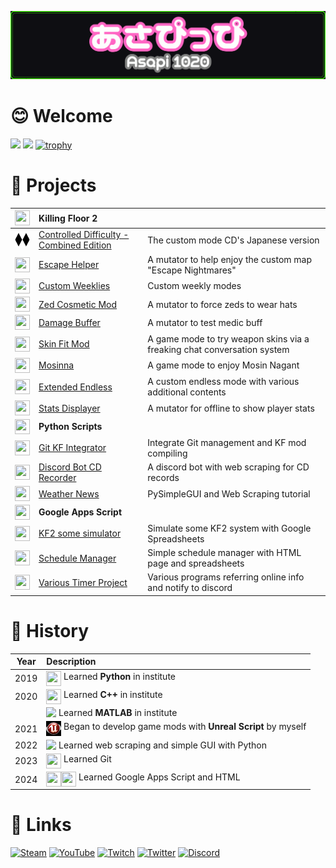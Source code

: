 ![](Asp1020_Simple.png)

# 😊 Welcome
![](https://github-readme-stats.vercel.app/api?username=Asapi1020&hide_border=true&theme=shadow_green&show_icons=true&count_private=true&exclude_repo=DIscordMessage) ![](https://github-readme-stats.vercel.app/api/top-langs/?username=Asapi1020&layout=compact&hide_border=true&exclude_repo=DIscordMessage&theme=shadow_green)
[![trophy](https://github-profile-trophy.vercel.app/?username=Asapi1020&theme=onedark&column=8)](https://github.com/ryo-ma/github-profile-trophy)

# 📂 Projects
|<img src="https://wiki.killingfloor2.com/images/7/7a/KF2_Icon.png" width="24" height="24" align="top">|**Killing Floor 2**||
|-|:-|-|
|<img src="CD.png" width="24" height="24" align="top">|[Controlled Difficulty - Combined Edition](https://github.com/Asapi1020/CD-Combined-Edition)|The custom mode CD's Japanese version|
|<img src="https://simpleicons.org/icons/unrealengine.svg" width="24" height="24" align="top">|[Escape Helper](https://github.com/Asapi1020/Escape-Helper)|A mutator to help enjoy the custom map "Escape Nightmares"|
|<img src="https://simpleicons.org/icons/unrealengine.svg" width="24" height="24" align="top">|[Custom Weeklies](https://github.com/Asapi1020/Custom-Weeklies)|Custom weekly modes|
|<img src="https://simpleicons.org/icons/unrealengine.svg" width="24" height="24" align="top">|[Zed Cosmetic Mod](https://github.com/Asapi1020/ZedCosmeticMut)|A mutator to force zeds to wear hats|
|<img src="https://simpleicons.org/icons/unrealengine.svg" width="24" height="24" align="top">|[Damage Buffer](https://github.com/Asapi1020/DamagBuffer)|A mutator to test medic buff|
|<img src="https://simpleicons.org/icons/unrealengine.svg" width="24" height="24" align="top">|[Skin Fit Mod](https://github.com/Asapi1020/SkinFitMod)|A game mode to try weapon skins via a freaking chat conversation system|
|<img src="https://simpleicons.org/icons/unrealengine.svg" width="24" height="24" align="top">|[Mosinna](https://github.com/Asapi1020/Mosinna)|A game mode to enjoy Mosin Nagant|
|<img src="https://simpleicons.org/icons/unrealengine.svg" width="24" height="24" align="top">|[Extended Endless](https://github.com/Asapi1020/Extended-Endless)|A custom endless mode with various additional contents|
|<img src="https://simpleicons.org/icons/unrealengine.svg" width="24" height="24" align="top">|[Stats Displayer](https://github.com/Asapi1020/StatsDisplayer)|A mutator for offline to show player stats|
|<img src="https://upload.wikimedia.org/wikipedia/commons/thumb/c/c3/Python-logo-notext.svg/1869px-Python-logo-notext.svg.png" width="24" height="24" align="top">|**Python Scripts**||
|<img src="https://simpleicons.org/icons/git.svg" width="24" height="24" align="top">|[Git KF Integrator](https://github.com/Asapi1020/Git-KF-Integrator)|Integrate Git management and KF mod compiling|
|<img src="https://simpleicons.org/icons/discord.svg" width="24" height="24" align="top">|[Discord Bot CD Recorder](https://github.com/Asapi1020/Discord-Bot-CDRecorder)|A discord bot with web scraping for CD records|
|<img src="https://simpleicons.org/icons/python.svg" width="24" height="24" align="top">|[Weather News](https://github.com/Asapi1020/WeatherNews)|PySimpleGUI and Web Scraping tutorial|
|<img src="https://upload.wikimedia.org/wikipedia/commons/thumb/2/2f/Google_Apps_Script.svg/1200px-Google_Apps_Script.svg.png" width="24" height="24" align="top">|**Google Apps Script**||
|<img src="https://simpleicons.org/icons/googleappsscript.svg" width="24" height="24" align="top">|[KF2 some simulator](https://github.com/Asapi1020/KF2-some-simulator)|Simulate some KF2 system with Google Spreadsheets|
|<img src="https://simpleicons.org/icons/googleappsscript.svg" width="24" height="24" align="top">|[Schedule Manager](https://github.com/Asapi1020/Schedule-Manager)|Simple schedule manager with HTML page and spreadsheets|
|<img src="https://simpleicons.org/icons/googleappsscript.svg" width="24" height="24" align="top">|[Various Timer Project](https://github.com/Asapi1020/Various-Timer-Project)|Various programs referring online info and notify to discord|

# 📜 History
|Year|Description|
|-|:-|
|2019|<img src="https://upload.wikimedia.org/wikipedia/commons/thumb/c/c3/Python-logo-notext.svg/1869px-Python-logo-notext.svg.png" width="24" height="24" align="top"> Learned **Python** in institute|
|2020|<img src="https://upload.wikimedia.org/wikipedia/commons/thumb/1/18/ISO_C%2B%2B_Logo.svg/1822px-ISO_C%2B%2B_Logo.svg.png" width="24" height="24" align="top"> Learned **C++** in institute|
||<img src="https://upload.wikimedia.org/wikipedia/commons/thumb/2/21/Matlab_Logo.png/1200px-Matlab_Logo.png" height="24" align="top"> Learned **MATLAB** in institute|
|2021|<img src="UE3.png" width="24" height="24" align="top"> Began to develop game mods with **Unreal Script** by myself|
|2022|<img src="https://static-00.iconduck.com/assets.00/selenium-icon-512x496-obrnvg2v.png" height="24" align="top"> Learned web scraping and simple GUI with Python|
|2023|<img src="https://git-scm.com/images/logos/downloads/Git-Icon-1788C.png" width="24" height="24" align="top"> Learned Git|
|2024|<img src="https://upload.wikimedia.org/wikipedia/commons/thumb/2/2f/Google_Apps_Script.svg/1200px-Google_Apps_Script.svg.png" width="24" height="24" align="top"><img src="https://upload.wikimedia.org/wikipedia/commons/thumb/6/61/HTML5_logo_and_wordmark.svg/512px-HTML5_logo_and_wordmark.svg.png" width="24" height="24" align="top"> Learned Google Apps Script and HTML|

# 🔗 Links
[![Steam](https://img.shields.io/static/v1?message=Steam&logo=steam&labelColor=5c5c5c&color=003E9E&logoColor=white&label=%20)](https://steamcommunity.com/profiles/76561198930643117/)
[![YouTube](https://img.shields.io/static/v1?message=YouTube&logo=youtube&labelColor=gray&color=red&logoColor=white&label=%20)](https://www.youtube.com/@asapi1020)
[![Twitch](https://img.shields.io/static/v1?message=Twitch&logo=twitch&labelColor=gray&color=purple&logoColor=white&label=%20)](https://www.twitch.tv/asapi1020)
[![Twitter](https://img.shields.io/static/v1?message=Twitter&logo=twitter&labelColor=gray&color=blue&logoColor=white&label=%20)](https://twitter.com/1020_asapi)
[![Discord](https://img.shields.io/static/v1?message=Discord&logo=discord&labelColor=gray&color=4089DE&logoColor=white&label=%20)](https://discord.gg/wCRd58ZwHD)
